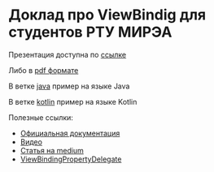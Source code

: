 # Доклад про ViewBindig для студентов РТУ МИРЭА

Презентация доступна по [ссылке](https://www.canva.com/design/DAE9y1k66qs/OrMSOtp01M7FyEpssz-XXA/view?utm_content=DAE9y1k66qs&utm_campaign=designshare&utm_medium=link&utm_source=publishpresent)

Либо в [pdf формате](./presentation)

В ветке [java](https://github.com/JustNik8/MIREA_ViewBinding_Lesson/tree/java) пример на языке Java

В ветке [kotlin](https://github.com/JustNik8/MIREA_ViewBinding_Lesson/tree/kotlin) пример на языке Kotlin

Полезные ссылки:
* [Официальная документация](https://developer.android.com/topic/libraries/view-binding)
* [Видео](https://www.youtube.com/watch?v=z0F2QTAKsWU)
* [Статья на medium](https://medium.com/androiddevelopers/use-view-binding-to-replace-findviewbyid-c83942471fc)
* [ViewBindingPropertyDelegate](https://github.com/androidbroadcast/ViewBindingPropertyDelegate)
